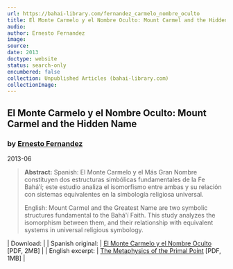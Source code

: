 ```yaml
---
url: https://bahai-library.com/fernandez_carmelo_nombre_oculto
title: El Monte Carmelo y el Nombre Oculto: Mount Carmel and the Hidden Name
audio: 
author: Ernesto Fernandez
image: 
source: 
date: 2013
doctype: website
status: search-only
encumbered: false
collection: Unpublished Articles (bahai-library.com)
collectionImage: 
---
```



## El Monte Carmelo y el Nombre Oculto: Mount Carmel and the Hidden Name

### by [Ernesto Fernandez](https://bahai-library.com/author/Ernesto+Fernandez)

2013-06


> **Abstract:** Spanish: El Monte Carmelo y el Más Gran Nombre constituyen dos estructuras simbólicas fundamentales de la Fe Bahá’í; este estudio analiza el isomorfismo entre ambas y su relación con sistemas equivalentes en la simbología religiosa universal.
> 
> English: Mount Carmel and the Greatest Name are two symbolic structures fundamental to the Bahá'í Faith. This study analyzes the isomorphism between them, and their relationship with equivalent systems in universal religious symbology.

| Download: |
| Spanish original: | [El Monte Carmelo y el Nombre Oculto](https://bahai-library.com/pdf/f/fernandez_carmelo_nombre_oculto.pdf) \[PDF, 2MB\] |
| English excerpt: | [The Metaphysics of the Primal Point](https://bahai-library.com/pdf/f/fernandez_metaphysics_primal_point.pdf) \[PDF, 1MB\] |